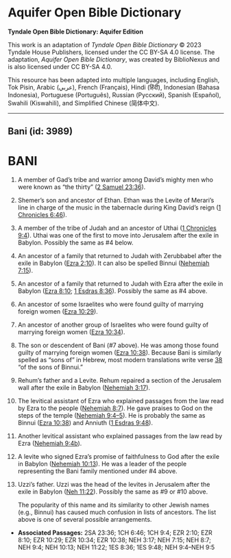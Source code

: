 # Aquifer Open Bible Dictionary

**Tyndale Open Bible Dictionary: Aquifer Edition**

This work is an adaptation of *Tyndale Open Bible Dictionary* © 2023 Tyndale House Publishers, licensed under the CC BY\-SA 4\.0 license. The adaptation, *Aquifer Open Bible Dictionary*, was created by BiblioNexus and is also licensed under CC BY\-SA 4\.0\.

This resource has been adapted into multiple languages, including English, Tok Pisin, Arabic (عربي), French (Français), Hindi (हिंदी), Indonesian (Bahasa Indonesia), Portuguese (Português), Russian (Русский), Spanish (Español), Swahili (Kiswahili), and Simplified Chinese (简体中文).



--------------------------------

## Bani (id: 3989)

BANI
====

1. A member of Gad’s tribe and warrior among David’s mighty men who were known as “the thirty” ([2 Samuel 23:36](https://ref.ly/2Sam23:36)).
2. Shemer’s son and ancestor of Ethan. Ethan was the Levite of Merari’s line in charge of the music in the tabernacle during King David’s reign ([1 Chronicles 6:46](https://ref.ly/1Chr6:46)).
3. A member of the tribe of Judah and an ancestor of Uthai ([1 Chronicles 9:4](https://ref.ly/1Chr9:4)). Uthai was one of the first to move into Jerusalem after the exile in Babylon. Possibly the same as \#4 below.
4. An ancestor of a family that returned to Judah with Zerubbabel after the exile in Babylon ([Ezra 2:10](https://ref.ly/Ezra2:10)). It can also be spelled Binnui ([Nehemiah 7:15](https://ref.ly/Neh7:15)).
5. An ancestor of a family that returned to Judah with Ezra after the exile in Babylon ([Ezra 8:10](https://ref.ly/Ezra8:10); [1 Esdras 8:36](https://ref.ly/1Esd8:36)). Possibly the same as \#4 above.
6. An ancestor of some Israelites who were found guilty of marrying foreign women ([Ezra 10:29](https://ref.ly/Ezra10:29)).
7. An ancestor of another group of Israelites who were found guilty of marrying foreign women ([Ezra 10:34](https://ref.ly/Ezra10:34)).
8. The son or descendent of Bani (\#7 above). He was among those found guilty of marrying foreign women ([Ezra 10:38](https://ref.ly/Ezra10:38)). Because Bani is similarly spelled as “sons of” in Hebrew, most modern translations write verse [38](https://ref.ly/Ezra10:38) “of the sons of Binnui.”
9. Rehum’s father and a Levite. Rehum repaired a section of the Jerusalem wall after the exile in Babylon ([Nehemiah 3:17](https://ref.ly/Neh3:17)).
10. The levitical assistant of Ezra who explained passages from the law read by Ezra to the people ([Nehemiah 8:7](https://ref.ly/Neh8:7)). He gave praises to God on the steps of the temple ([Nehemiah 9:4](https://ref.ly/Neh9:4-Neh9:5)[–](https://ref.ly/Neh9:4-Neh9:5)[5](https://ref.ly/Neh9:4-Neh9:5)). He is probably the same as Binnui ([Ezra 10:38](https://ref.ly/Ezra10:38)) and Anniuth ([1 Esdras 9:48](https://ref.ly/1Esd9:48)).
11. Another levitical assistant who explained passages from the law read by Ezra ([Nehemiah 9:4b](https://ref.ly/Neh9:4)).
12. A levite who signed Ezra’s promise of faithfulness to God after the exile in Babylon ([Nehemiah 10:13](https://ref.ly/Neh10:13)). He was a leader of the people representing the Bani family mentioned under \#4 above.
13. Uzzi’s father. Uzzi was the head of the levites in Jerusalem after the exile in Babylon ([Neh 11:22](https://ref.ly/Neh11:22)). Possibly the same as \#9 or \#10 above.

    The popularity of this name and its similarity to other Jewish names (e.g., Binnui) has caused much confusion in lists of ancestors. The list above is one of several possible arrangements.

* **Associated Passages:** 2SA 23:36; 1CH 6:46; 1CH 9:4; EZR 2:10; EZR 8:10; EZR 10:29; EZR 10:34; EZR 10:38; NEH 3:17; NEH 7:15; NEH 8:7; NEH 9:4; NEH 10:13; NEH 11:22; 1ES 8:36; 1ES 9:48; NEH 9:4–NEH 9:5

